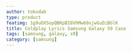 ```yaml
---
author: tokodab
type: product
featimg: 1g9uOXSopQBKpBI8VhMwb9xjwGuDiBGlK
title: Coldplay Lyrics Samsung Galaxy S9 Case
tags: [samsung, galaxy, s9]
category: [samsung]
---
```


